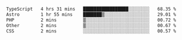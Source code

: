 <!--START_SECTION:waka-->

```txt
TypeScript   4 hrs 31 mins   █████████████████░░░░░░░░   68.35 %
Astro        1 hr 55 mins    ███████▒░░░░░░░░░░░░░░░░░   29.01 %
PHP          2 mins          ▒░░░░░░░░░░░░░░░░░░░░░░░░   00.72 %
Other        2 mins          ▒░░░░░░░░░░░░░░░░░░░░░░░░   00.67 %
CSS          2 mins          ░░░░░░░░░░░░░░░░░░░░░░░░░   00.57 %
```

<!--END_SECTION:waka-->
